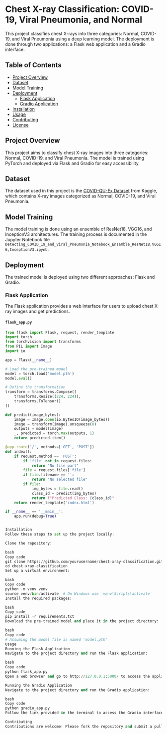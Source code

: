 # Chest X-ray Classification: COVID-19, Viral Pneumonia, and Normal

This project classifies chest X-rays into three categories: Normal, COVID-19, and Viral Pneumonia using a deep learning model. The deployment is done through two applications: a Flask web application and a Gradio interface.

## Table of Contents
- [Project Overview](#project-overview)
- [Dataset](#dataset)
- [Model Training](#model-training)
- [Deployment](#deployment)
  - [Flask Application](#flask-application)
  - [Gradio Application](#gradio-application)
- [Installation](#installation)
- [Usage](#usage)
- [Contributing](#contributing)
- [License](#license)

## Project Overview
This project aims to classify chest X-ray images into three categories: Normal, COVID-19, and Viral Pneumonia. The model is trained using PyTorch and deployed via Flask and Gradio for easy accessibility.

## Dataset
The dataset used in this project is the [COVID-QU-Ex Dataset](https://www.kaggle.com/datasets/anasmohammedtahir/covidqu) from Kaggle, which contains X-ray images categorized as Normal, COVID-19, and Viral Pneumonia.

## Model Training
The model training is done using an ensemble of ResNet18, VGG16, and InceptionV3 architectures. The training process is documented in the Jupyter Notebook file `Detecting_COVID_19_and_Viral_Pneumonia_Notebook_Ensamble_ResNet18,VGG16,InceptionV3.ipynb`.

## Deployment
The trained model is deployed using two different approaches: Flask and Gradio.

### Flask Application
The Flask application provides a web interface for users to upload chest X-ray images and get predictions.

#### `flask_app.py`
```python
from flask import Flask, request, render_template
import torch
from torchvision import transforms
from PIL import Image
import io

app = Flask(__name__)

# Load the pre-trained model
model = torch.load('model.pth')
model.eval()

# Define the transformation
transform = transforms.Compose([
    transforms.Resize((224, 224)),
    transforms.ToTensor()
])

def predict(image_bytes):
    image = Image.open(io.BytesIO(image_bytes))
    image = transform(image).unsqueeze(0)
    outputs = model(image)
    _, predicted = torch.max(outputs, 1)
    return predicted.item()

@app.route('/', methods=['GET', 'POST'])
def index():
    if request.method == 'POST':
        if 'file' not in request.files:
            return "No file part"
        file = request.files['file']
        if file.filename == '':
            return "No selected file"
        if file:
            img_bytes = file.read()
            class_id = predict(img_bytes)
            return f"Predicted Class: {class_id}"
    return render_template('index.html')

if __name__ == '__main__':
    app.run(debug=True)


Installation
Follow these steps to set up the project locally:

Clone the repository:

bash
Copy code
git clone https://github.com/yourusername/chest-xray-classification.git
cd chest-xray-classification
Set up a virtual environment:

bash
Copy code
python -m venv venv
source venv/bin/activate  # On Windows use `venv\Scripts\activate`
Install the required packages:

bash
Copy code
pip install -r requirements.txt
Download the pre-trained model and place it in the project directory:

bash
Copy code
# Assuming the model file is named 'model.pth'
Usage
Running the Flask Application
Navigate to the project directory and run the Flask application:

bash
Copy code
python flask_app.py
Open a web browser and go to http://127.0.0.1:5000/ to access the application.

Running the Gradio Application
Navigate to the project directory and run the Gradio application:

bash
Copy code
python gradio_app.py
Follow the link provided in the terminal to access the Gradio interface.

Contributing
Contributions are welcome! Please fork the repository and submit a pull request with your changes. Ensure that your code adheres to the existing style and includes appropriate tests.
